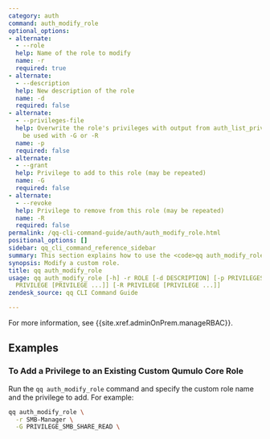 ```yaml
---
category: auth
command: auth_modify_role
optional_options:
- alternate:
  - --role
  help: Name of the role to modify
  name: -r
  required: true
- alternate:
  - --description
  help: New description of the role
  name: -d
  required: false
- alternate:
  - --privileges-file
  help: Overwrite the role's privileges with output from auth_list_privileges, cannot
    be used with -G or -R
  name: -p
  required: false
- alternate:
  - --grant
  help: Privilege to add to this role (may be repeated)
  name: -G
  required: false
- alternate:
  - --revoke
  help: Privilege to remove from this role (may be repeated)
  name: -R
  required: false
permalink: /qq-cli-command-guide/auth/auth_modify_role.html
positional_options: []
sidebar: qq_cli_command_reference_sidebar
summary: This section explains how to use the <code>qq auth_modify_role</code> command.
synopsis: Modify a custom role.
title: qq auth_modify_role
usage: qq auth_modify_role [-h] -r ROLE [-d DESCRIPTION] [-p PRIVILEGES_FILE] [-G
  PRIVILEGE [PRIVILEGE ...]] [-R PRIVILEGE [PRIVILEGE ...]]
zendesk_source: qq CLI Command Guide

---
```

For more information, see {{site.xref.adminOnPrem.manageRBAC}}.

## Examples

### To Add a Privilege to an Existing Custom Qumulo Core Role
Run the `qq auth_modify_role` command and specify the custom role name and the privilege to add. For example:

```bash
qq auth_modify_role \
  -r SMB-Manager \
  -G PRIVILEGE_SMB_SHARE_READ \
```
